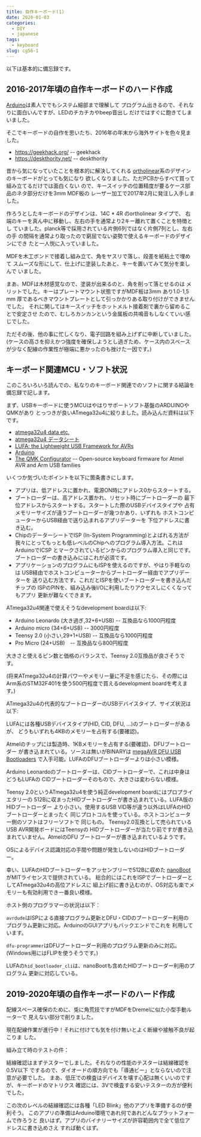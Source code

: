 ```yaml
---
title: 自作キーボード(1)
date: 2020-01-03
categories:
  - DIY
  - japanese
tags:
  - keyboard
slug: cg56-1
---
```


以下は基本的に備忘録です。

## 2016-2017年頃の自作キーボードのハード作成

[Arduino](https://www.arduino.cc/)は素人ででもシステム細部まで理解して
プログラム出きるので、それなりに面白いんですが、LEDのチカチカやbeep音出し
だけではすぐに飽きてしまいました。

そこでキーボードの自作を思いたち、2016年の年末から海外サイトを色々見ました。

* https://geekhack.org/ -- geekhack
* https://deskthority.net/ -- deskthority

昔から気になっていたことを根本的に解決してくれる
[ortholinear](https://olkb.com/)系のデザインのキーボードがとっても気になり
欲しくなりました。ただPCBからすべて買って組み立てるだけでは面白くない
ので、キースイッチの位置精度が要るケース部品のネタ部分だけを3mm MDF板の
レーザー加工で2017年2月に発注し入手しました。

作ろうとしたキーボードのデザインは、14C * 4R のortholinear タイプで、
右端のキーを真ん中に移動し、左右の手を通常より2キー離れて置くことを特徴とし
ていました。planck等で採用されている片側6列ではなく片側7列とし、左右の手
の間隔を通常より取ったので窮屈でない姿勢で使えるキーボードのデザインにでき
たと一人悦に入っていました。

MDFを木工ボンドで接着し組み立て、角をヤスリで落し、段差を紙粘土で埋めて
スムーズな形にして、仕上げに塗装したあと、キーを置いてみて気分を楽しんで
いました。

まあ、MDFは木材感覚なので、塗装が出来るのと、角を削って落とせるのは
メリットでした。キーはプレートマウント状態ですがMDF板は3mm あり1.0-1,5 mm
厚であるべきマウントプレートとして引っかかりある取り付けができませんでした。
それに関してはキースイッチをホットメルト接着剤で裏から留めることで安定させ
たので、むしろカンカンという金属板の共鳴音もしなくていい感じでした。

ただその後、他の事に忙しくなり、電子回路を組み上げずに中断していました。
(ケースの高さを抑えかつ強度を確保しようとし過ぎため、ケース内のスペース
が少なく配線の作業性が極端に悪かったのも挫けた一因です。)

## キーボード関連MCU・ソフト状況

このころいろいろ読んでの、私なりのキーボード関連でのソフトに関する結論を
備忘録で記します。

まず、USBキーボードに使うMCUはやはりサポートソフト基盤のARDUINOやQMKがあり
とっつきが良いATmega32u4に絞りました。読み込んだ資料は以下です。

* [atmega32u4 data etc.](https://www.microchip.com/wwwproducts/en/atmega32u4)
* [atmega32u4 データシート](https://avr.jp/user/DS/PDF/mega16U4.pdf)
* [LUFA: the Lightweight USB Framework for AVRs](https://github.com/abcminiuser/lufa)
* [Arduino](https://github.com/arduino/Arduino/)
* [The QMK Configurator](https://github.com/qmk/qmk_firmware) -- Open-source
  keyboard firmware for Atmel AVR and Arm USB families

いくつか気づいたポイントを以下に箇条書きにします。

* アプリは、低アドレスに置かれ、電源ON時にアドレス0からスタートする。
* ブートローダーは、高アドレス置かれ、リセット時にブートローダーの
  最下位アドレスからスタートする。スタートした際のUSBデバイスタイプや
  占有メモリーサイズが違うブートローダーが幾つかあり、いずれも
  ホストコンピューターからUSB経由で送り込まれるアプリデーターを
  下位アドレスに書き込む。
* ChipのデーターシートでISP (In-System Programming)とよばれる方法が
  我々にとってもっとも低レベルのChipへのプログラム導入方法。これは
  ArduinoでICSP とマークされているピンからのプログラム導入と同じです。
  ブートローダーの書き込みにはこれが必須です。
* アプリケーションのプログラムにもISPを使えるのですが、やはり手軽なのは
  USB経由でホストコンピューターからブートローダー経由でアプリデーターを
  送り込む方法です。これだとISPを使いブートローダーを書き込んだチップの
  ISPのPINを、組み込み後I/Oに利用したりアクセスしにくくなってもアプリ
  更新が難なくできます。

ATmega32u4関連で使えそうなdevelopment boardは以下:

* Arduino Leonardo (大き過ぎ,32+6+USB) -- 互換品なら1000円程度
* Arduino micro (34+6+USB) -- 3000円程度
* Teensy 2.0 (小さい,29+1+USB) -- 互換品なら1000円程度
* Pro Micro (24+USB)　-- 互換品なら800円程度

大きさと使えるピン数と価格のバランスで、Teensy 2.0互換品が良さそうです。

(将来ATmega32u4の計算パワーやメモリー量に不足を感じたら、その際には
Arm系のSTM32F401を使う500円程度で買えるdevelopment boardを考えます。)

ATmega32u4の代表的なブートローダーのUSBデバイスタイプ、サイズ状況は以下:

LUFAには各種USBデバイスタイプ(HID, CID, DFU, ...)のブートローダーがあるが、
どうもいずれも4KBのメモリーを占有する(要確認)。

Atmelのチップには製造時、1KBメモリーを占有する(要確認)、DFUブートローダー
が書き込まれている。ソースは無いがBINARYは
[megaAVR DFU USB Bootloaders](http://ww1.microchip.com/downloads/en/DeviceDoc/megaUSB_DFU_Bootloaders.zip)
で入手可能。LUFAのDFUブートローダーよりは小さい模様。

Arduino Leonardoのブートローダーは、CIDブートローダーで、これは中身はどうもLUFAの
CIDブートローダーそのもので、大きさは変わらない模様。

Teensy 2.0というATmega32u4を使う純正development boardにはプロプライエタリーの
512Bに収まったHIDブートローダーが書き込まれている。LUFA版のHIDブートローダー
より小さい。使用するUSB VID等が違う以外はLUFAのHIDブートローダーとまったく
同じプロトコルを使っている。ホストコンピューター側のソフトはフリーソフトで
同じもの。 Teensy2.0互換として売られているUSB AVR開発ボードにはTeensyの
HIDブートローダーが当たり前ですが書き込まれていません。AtmelのDFU
ブートローダーが書き込まれているようです。

OSによるデバイス認識対応の手間や問題が発生しないのはHIDブートローダー。

幸い、LUFAのHIDブートローダーをアッセンブリーで512Bに収めた
[nanoBoot](https://github.com/volium/nanoBoot) がMITライセンスで提供されている。
総合的にはこれをISPでブートローダーとしてATmega32u4の高位アドレスに
組上げ前に書き込むのが、OS対応も楽でメモリーも有効利用でき一番良い模様。

ホスト側のプログラマーの状況は以下：

`avrdude`はISPによる直接プログラム更新とDFU・CIDのブートローダー利用の
プログラム更新に対応。ArduinoのGUIアプリもバックエンドでこれを
利用しています。

`dfu-programmer`はDFUブートローダー利用のプログラム更新のみに対応。
(Windows用にはFLIPを使うそうです。)

LUFAの`hid_bootloader_cli`は、nanoBootも含めたHIDブートローダー利用のプログラム
更新に対応している。

## 2019-2020年頃の自作キーボードのハード作成

配線スペース確保のために、兎に角荒技ですがMDFをDremelに似た小型手動ルーターで
見えない部分で削りました。

現在配線作業が進行中！それに付けても気を付け無いとよく断線や接触不良が起こりま
した。

組み立て時のテストの件：

結線確認はまずテスターでしました。それなりの性能のテスターは結線確認を0.5V以下
でするので、ダイオードの順方向でも「導通ビー」とならないので注意が必要でした。
まあ、低圧での検査はデバイスを壊す心配は無くいいのですが、キーボードのマトリクス
確認には、3Vで検査する安いテスターの方が便利でした。

この次のレベルの結線確認には各種「LED Blink」他のアプリを準備するのが便利そう。
このアプリの準備はArduino環境であれ何であれどんなプラットフォームで作ろうと
良いはず。アプリのバイナリーサイズが許容範囲内で全て低位アドレスに書き込めさえ
すれば動くはず。

<!-- vim: se ai tw=79: -->
